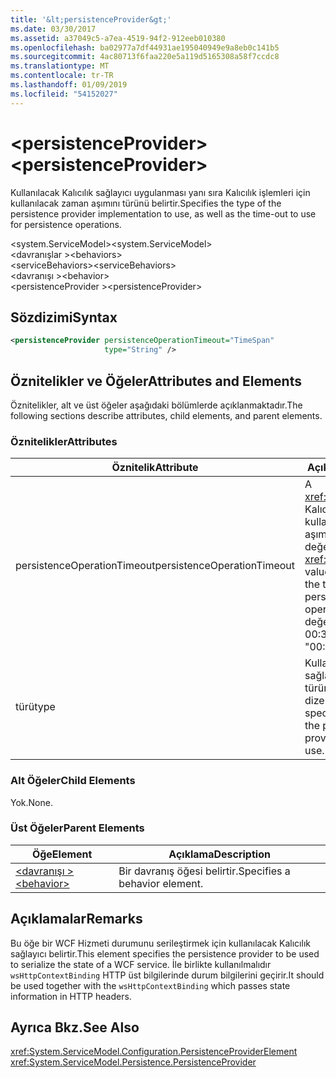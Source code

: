 ```yaml
---
title: '&lt;persistenceProvider&gt;'
ms.date: 03/30/2017
ms.assetid: a37049c5-a7ea-4519-94f2-912eeb010380
ms.openlocfilehash: ba02977a7df44931ae195040949e9a8eb0c141b5
ms.sourcegitcommit: 4ac80713f6faa220e5a119d5165308a58f7ccdc8
ms.translationtype: MT
ms.contentlocale: tr-TR
ms.lasthandoff: 01/09/2019
ms.locfileid: "54152027"
---
```

# <a name="ltpersistenceprovidergt"></a><span data-ttu-id="7df9b-102">&lt;persistenceProvider&gt;</span><span class="sxs-lookup"><span data-stu-id="7df9b-102">&lt;persistenceProvider&gt;</span></span>
<span data-ttu-id="7df9b-103">Kullanılacak Kalıcılık sağlayıcı uygulanması yanı sıra Kalıcılık işlemleri için kullanılacak zaman aşımını türünü belirtir.</span><span class="sxs-lookup"><span data-stu-id="7df9b-103">Specifies the type of the persistence provider implementation to use, as well as the time-out to use for persistence operations.</span></span>  
  
 <span data-ttu-id="7df9b-104">\<system.ServiceModel></span><span class="sxs-lookup"><span data-stu-id="7df9b-104">\<system.ServiceModel></span></span>  
<span data-ttu-id="7df9b-105">\<davranışlar ></span><span class="sxs-lookup"><span data-stu-id="7df9b-105">\<behaviors></span></span>  
<span data-ttu-id="7df9b-106">\<serviceBehaviors></span><span class="sxs-lookup"><span data-stu-id="7df9b-106">\<serviceBehaviors></span></span>  
<span data-ttu-id="7df9b-107">\<davranışı ></span><span class="sxs-lookup"><span data-stu-id="7df9b-107">\<behavior></span></span>  
<span data-ttu-id="7df9b-108">\<persistenceProvider ></span><span class="sxs-lookup"><span data-stu-id="7df9b-108">\<persistenceProvider></span></span>  
  
## <a name="syntax"></a><span data-ttu-id="7df9b-109">Sözdizimi</span><span class="sxs-lookup"><span data-stu-id="7df9b-109">Syntax</span></span>  
  
```xml  
<persistenceProvider persistenceOperationTimeout="TimeSpan"
                     type="String" />
```  
  
## <a name="attributes-and-elements"></a><span data-ttu-id="7df9b-110">Öznitelikler ve Öğeler</span><span class="sxs-lookup"><span data-stu-id="7df9b-110">Attributes and Elements</span></span>  
 <span data-ttu-id="7df9b-111">Öznitelikler, alt ve üst öğeler aşağıdaki bölümlerde açıklanmaktadır.</span><span class="sxs-lookup"><span data-stu-id="7df9b-111">The following sections describe attributes, child elements, and parent elements.</span></span>  
  
### <a name="attributes"></a><span data-ttu-id="7df9b-112">Öznitelikler</span><span class="sxs-lookup"><span data-stu-id="7df9b-112">Attributes</span></span>  
  
|<span data-ttu-id="7df9b-113">Öznitelik</span><span class="sxs-lookup"><span data-stu-id="7df9b-113">Attribute</span></span>|<span data-ttu-id="7df9b-114">Açıklama</span><span class="sxs-lookup"><span data-stu-id="7df9b-114">Description</span></span>|  
|---------------|-----------------|  
|<span data-ttu-id="7df9b-115">persistenceOperationTimeout</span><span class="sxs-lookup"><span data-stu-id="7df9b-115">persistenceOperationTimeout</span></span>|<span data-ttu-id="7df9b-116">A <xref:System.TimeSpan> Kalıcılık işlemleri için kullanılan zaman aşımını belirten bir değer.</span><span class="sxs-lookup"><span data-stu-id="7df9b-116">A <xref:System.TimeSpan> value that specifies the time-out used for persistence operations.</span></span> <span data-ttu-id="7df9b-117">Varsayılan değer "00: 00:30".</span><span class="sxs-lookup"><span data-stu-id="7df9b-117">The default is "00:00:30".</span></span>|  
|<span data-ttu-id="7df9b-118">türü</span><span class="sxs-lookup"><span data-stu-id="7df9b-118">type</span></span>|<span data-ttu-id="7df9b-119">Kullanılacak Kalıcılık sağlayıcı üreteci türünü belirten bir dize.</span><span class="sxs-lookup"><span data-stu-id="7df9b-119">A string that specifies the type of the persistence provider factory to use.</span></span>|  
  
### <a name="child-elements"></a><span data-ttu-id="7df9b-120">Alt Öğeler</span><span class="sxs-lookup"><span data-stu-id="7df9b-120">Child Elements</span></span>  
 <span data-ttu-id="7df9b-121">Yok.</span><span class="sxs-lookup"><span data-stu-id="7df9b-121">None.</span></span>  
  
### <a name="parent-elements"></a><span data-ttu-id="7df9b-122">Üst Öğeler</span><span class="sxs-lookup"><span data-stu-id="7df9b-122">Parent Elements</span></span>  
  
|<span data-ttu-id="7df9b-123">Öğe</span><span class="sxs-lookup"><span data-stu-id="7df9b-123">Element</span></span>|<span data-ttu-id="7df9b-124">Açıklama</span><span class="sxs-lookup"><span data-stu-id="7df9b-124">Description</span></span>|  
|-------------|-----------------|  
|[<span data-ttu-id="7df9b-125">\<davranışı ></span><span class="sxs-lookup"><span data-stu-id="7df9b-125">\<behavior></span></span>](../../../../../docs/framework/configure-apps/file-schema/wcf/behavior-of-endpointbehaviors.md)|<span data-ttu-id="7df9b-126">Bir davranış öğesi belirtir.</span><span class="sxs-lookup"><span data-stu-id="7df9b-126">Specifies a behavior element.</span></span>|  
  
## <a name="remarks"></a><span data-ttu-id="7df9b-127">Açıklamalar</span><span class="sxs-lookup"><span data-stu-id="7df9b-127">Remarks</span></span>  
 <span data-ttu-id="7df9b-128">Bu öğe bir WCF Hizmeti durumunu serileştirmek için kullanılacak Kalıcılık sağlayıcı belirtir.</span><span class="sxs-lookup"><span data-stu-id="7df9b-128">This element specifies the persistence provider to be used to serialize the state of a WCF service.</span></span> <span data-ttu-id="7df9b-129">İle birlikte kullanılmalıdır `wsHttpContextBinding` HTTP üst bilgilerinde durum bilgilerini geçirir.</span><span class="sxs-lookup"><span data-stu-id="7df9b-129">It should be used together with the `wsHttpContextBinding` which passes state information in HTTP headers.</span></span>  
  
## <a name="see-also"></a><span data-ttu-id="7df9b-130">Ayrıca Bkz.</span><span class="sxs-lookup"><span data-stu-id="7df9b-130">See Also</span></span>  
 <xref:System.ServiceModel.Configuration.PersistenceProviderElement>  
 <xref:System.ServiceModel.Persistence.PersistenceProvider>
